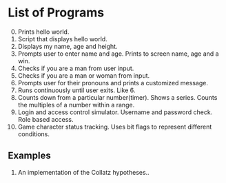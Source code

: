 # List of Programs

0. Prints hello world.
1. Script that displays hello world.
2. Displays my name, age and height.
3. Prompts user to enter name and age. Prints to screen name, age and a win.
4. Checks if you are a man from user input. 
5. Checks if you are a man or woman from input.
6. Prompts user for their pronouns and prints a customized message.
7. Runs continuously until user exits. Like 6.
8. Counts down from a particular number(timer). Shows a series. Counts the multiples of a number within a range.
9. Login and access control simulator. Username and password check. Role based access.
10. Game character status tracking. Uses bit flags to represent different conditions.

## Examples

1. An implementation of the Collatz hypotheses..

